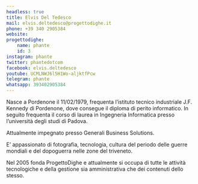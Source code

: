 ```yaml
---
headless: true
title: Elvis Del Tedesco
mail: elvis.deltedesco@progettodighe.it
phone: +39 340 2905384
website: 
progettodighe: 
    name: phante
    id: 3
instagram: phante
twitter: phantedotcom
facebook: elvis.deltedesco
youtube: UCMLNWJ6l5H1Wo-aljktfPcw
telegram: phante
whatsapp: 393402905384
---
```


Nasce a Pordenone il 11/02/1979, frequenta l’istituto tecnico industriale J.F. Kennedy di Pordenone, dove consegue il diploma di perito informatico. In seguito frequenta il corso di laurea in Ingegneria Informatica presso l’università degli studi di Padova.

Attualmente impegnato presso Generali Business Solutions.

E’ appassionato di fotografia, tecnologia, cultura del periodo delle guerre mondiali e del dopoguerra nelle zone del triveneto.

Nel 2005 fonda ProgettoDighe e attualmente si occupa di tutte le attività tecnologiche e della gestione sia amministrativa che dei contenuti dello stesso.
